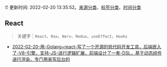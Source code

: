 :alarm_clock: 更新时间: 2022-02-20 13:35:52。[来源分类](../README.md)、[标签分类](../TAGS.md)、[时间分类](../TIMELINE.md)

## React


> 关键字：`React`、`Rax`、`Nerv`、`Redux`、`useEffect`、`Hooks`



- [2022-02-20-用-Golang+react-写了一个开源的低代码开发工具，后端嵌入了-V8-引擎，支持-JS-进行逻辑扩展，前端设计了一套-DSL，基于动态组件进行渲染，专门用来写后台的](https://www.v2ex.com/t/835260) 